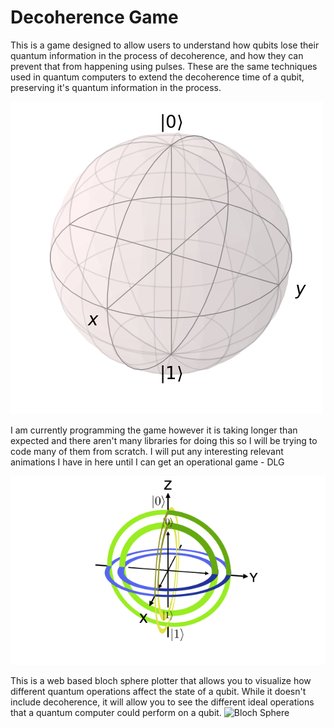 # Decoherence Game

This is a game designed to allow users to understand how qubits lose their quantum information in the process of decoherence, and how they can prevent that from happening using pulses. These are the same techniques used in quantum computers to extend the decoherence time of a qubit, preserving it's quantum information in the process. 

![PlaceHolder](/assets/img/BlochSphere.png)

I am currently programming the game however it is taking longer than expected and there aren't many libraries for doing this so I will be trying to code many of them from scratch. I will put any interesting relevant animations I have in here until I can get an operational game - DLG

![XXGIF](assets/img/xx_gate.gif)


This is a web based bloch sphere plotter that allows you to visualize how different quantum operations affect the state of a qubit. While it doesn't include decoherence, it will allow you to see the different ideal operations that a quantum computer could perform on a qubit. 
![Bloch Sphere](https://bits-and-electrons.github.io/bloch-sphere-simulator/#{%22blochSphereStateProperties%22:{%22theta%22:%220.0000%22,%22phi%22:%2290.0000%22},%22customGatesProperties%22:{},%22lambdaGatesProperties%22:{%22polarAngle%22:%220%22,%22azimuthAngle%22:%220%22}})
